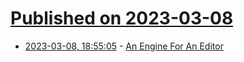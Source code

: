 # [Published on 2023-03-08](index.md)

* [2023-03-08, 18:55:05](https://lobste.rs/s/9a2vfd/engine_for_editor) - [An Engine For An Editor](https://matklad.github.io/2023/03/08/an-engine-for-an-editor.html)
